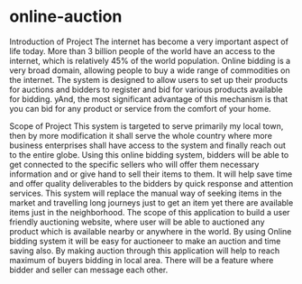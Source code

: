# online-auction
Introduction of Project
The internet has become a very important aspect of life today. More than 3 billion
people of the world have an access to the internet, which is relatively 45% of the world
population. Online bidding is a very broad domain, allowing people to buy a wide range of
commodities on the internet. The system is designed to allow users to set up their products
for auctions and bidders to register and bid for various products available for bidding. yAnd,
the most significant advantage of this mechanism is that you can bid for any product or
service from the comfort of your home.

Scope of Project
This system is targeted to serve primarily my local town, then by more
modification it shall serve the whole country where more business enterprises shall have access
to the system and finally reach out to the entire globe.
Using this online bidding system, bidders will be able to get connected to the
specific sellers who will offer them necessary information and or give hand to sell their items to
them. It will help save time and offer quality deliverables to the bidders by quick response and
attention services. This system will replace the manual way of seeking items in the market and
travelling long journeys just to get an item yet there are available items just in the neighborhood.
The scope of this application to build a user friendly auctioning website, where
user will be able to auctioned any product which is available nearby or anywhere in the world.
By using Online bidding system it will be easy for auctioneer to make an auction and time saving
also. By making auction through this application will help to reach maximum of buyers bidding
in local area. There will be a feature where bidder and seller can message each other.




